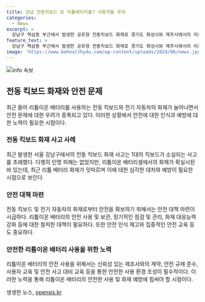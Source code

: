 ```yaml
---
title: 강남 전동킥보드 또 리튬배터리불? 사용자들 우려
categories:
  - News
excerpt: >
  강남구 역삼동 부근에서 발생한 공유형 전동킥보드 화재로 경기도 화성시와 제주시에서의 리튬배터리 화재와 연이어 발생하고 있는 상황. 소방 당국은 리튬이온 배터리셀에서 화재가 시작된 것으로 분석 중. 이로 인해 전동킥보드 1대가 소실되었지만, 인명 피해는 없는 것으로 확인됐다. 최근의 사건들을 종합해 볼 때, 리튬배터리 화재에 대한 주의가 요구되고 있음을 강조하고 있다.
feature_text: >
  강남구 역삼동 부근에서 발생한 공유형 전동킥보드 화재로 경기도 화성시와 제주시에서의 리튬배터리 화재와 연이어 발생하고 있는 상황. 소방 당국은 리튬이온 배터리셀에서 화재가 시작된 것으로 분석 중. 이로 인해 전동킥보드 1대가 소실되었지만, 인명 피해는 없는 것으로 확인됐다. 최근의 사건들을 종합해 볼 때, 리튬배터리 화재에 대한 주의가 요구되고 있음을 강조하고 있다.
image: 'https://www.behealthy4u.com/wp-content/uploads/2024/06/news.jpg'
---
```


<p><img src="https://www.behealthy4u.com/wp-content/uploads/2024/06/news.jpg" alt="info 속보" /></p>

<h2 data-ke-size="size26">전동 킥보드 화재와 안전 문제</h2>

<p data-ke-size="size16">최근 들어 리튬이온 배터리를 사용하는 전동 킥보드와 전기 자동차의 화재가 늘어나면서 안전 문제에 대한 우려가 증폭되고 있다. 이러한 상황에서 안전에 대한 인식과 예방에 대한 노력이 필요한 시점이다.</p>

<h3>전동 킥보드 화재 사고 사례</h3>

<p data-ke-size="size16">최근 발생한 서울 강남구에서의 전동 킥보드 화재 사고는 1대의 킥보드가 소실되는 사고를 초래했다. 다행히 인명 피해는 없었지만, 리튬이온 배터리셀에서의 화재가 확실시된 바 있는데, 최근 리튬 배터리 화재가 잇따르며 이에 대한 심각한 대처와 예방이 필요한 시점으로 보인다.</p>

<h3>안전 대책 마련</h3>

<p data-ke-size="size16">전동 킥보드 및 전기 자동차의 화재로부터 안전을 확보하기 위해서는 안전 대책 마련이 시급하다. 리튬이온 배터리의 안전 사용 및 보관, 정기적인 점검 및 관리, 화재 대응능력 강화 등에 대한 철저한 대책이 필요하다. 또한 안전 인식 제고와 집중적인 안전 교육 등도 중요하다.</p>

<h3>안전한 리튬이온 배터리 사용을 위한 노력</h3>

<p data-ke-size="size16">리튬이온 배터리의 안전 사용을 위해서는 신뢰성 있는 제조사와의 계약, 안전 규제 준수, 사용자 교육 및 안전 사고 대비 교육 등을 통한 안전한 사용 환경 조성이 필수적이다. 이러한 노력을 통해 리튬이온 배터리의 안전한 사용 및 화재 예방에 힘써야 할 시점이다.</p>
생생한 뉴스, <a href="https://opensis.kr" rel="dofollow">opensis.kr</a>


